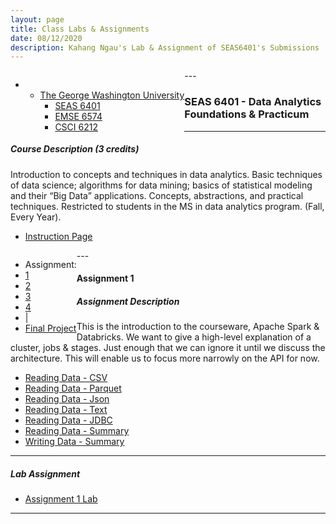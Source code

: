 ```yaml
---
layout: page
title: Class Labs & Assignments
date: 08/12/2020
description: Kahang Ngau's Lab & Assignment of SEAS6401's Submissions
---
```

<a name="top"></a>
<div class="navbar">
    <div class="navbar-inner">
        <ul class="nav" style="float:left">
            <li>
                <ul class="dropdown">
                    <li><a href="#GWU">The George Washington University</a>
                        <ul class="dropdown-content">
                            <li><a href="{{ BASE_PATH }}/pages/SEAS6401.html">SEAS 6401</a></li>
                            <li><a href="{{ BASE_PATH }}/pages/EMSE6574.html">EMSE 6574</a></li>
                            <li><a href="{{ BASE_PATH }}/pages/CSCI6212.html">CSCI 6212</a></li>
                        </ul>
                    </li>
                </ul>
            </li>
        </ul>
    </div>
</div>
---

### <a name="seas6401"></a> SEAS 6401 - Data Analytics Foundations & Practicum

---
##### Course Description (3 credits)
Introduction to concepts and techniques in data analytics. Basic techniques of data science; algorithms for data mining; basics of statistical modeling and their “Big Data” applications. Concepts, abstractions, and practical techniques. Restricted to students in the MS in data analytics program. (Fall, Every Year).

* <a href="{{ BASE_PATH }}/assets/SEAS6401/Apache Spark Overview.html">Instruction Page</a>

<div class="navbar">
    <div class="navbar-inner">
        <ul class="nav" style="float:left">
            <li><a>Assignment:</a></li>
            <li><a href="#seas6401-assignment1">1</a></li>
            <li><a href="#seas6401-assignment2">2</a></li>
            <li><a href="#seas6401-assignment3">3</a></li>
            <li><a href="#seas6401-assignment4">4</a></li>
            <li><a>|</a></li>
            <li><a href="#seas6401-final-project">Final Project</a></li>
        </ul>
    </div>
</div>
---

####  <a name="seas6401-assignment1"></a>Assignment 1
##### Assignment Description 
This is the introduction to the courseware, Apache Spark & Databricks.
We want to give a high-level explanation of a cluster, jobs & stages.
Just enough that we can ignore it until we discuss the architecture.
This will enable us to focus more narrowly on the API for now.

* <a href="{{ BASE_PATH }}/assets/SEAS6401/HW1/DFRW1-CSV.html">Reading Data - CSV</a>
* <a href="{{ BASE_PATH }}/assets/SEAS6401/HW1/DFRW2-Parquet.html">Reading Data - Parquet</a>
* <a href="{{ BASE_PATH }}/assets/SEAS6401/HW1/DFRW4-JSON.html">Reading Data - Json</a>
* <a href="{{ BASE_PATH }}/assets/SEAS6401/HW1/DFRW 5 - Text.html">Reading Data - Text</a>
* <a href="{{ BASE_PATH }}/assets/SEAS6401/HW1/DFRW 6 - JDBC.html">Reading Data - JDBC</a>
* <a href="{{ BASE_PATH }}/assets/SEAS6401/HW1/DFRW 7 - Summary.html">Reading Data - Summary</a>
* <a href="{{ BASE_PATH }}/assets/SEAS6401/HW1/DFRW 9 - Writing Data.html">Writing Data - Summary</a>
---
##### Lab Assignment
* <a href="{{ BASE_PATH }}/assets/SEAS6401/HW1/DFRW 8 - Lab.html">Assignment 1 Lab</a>
---
